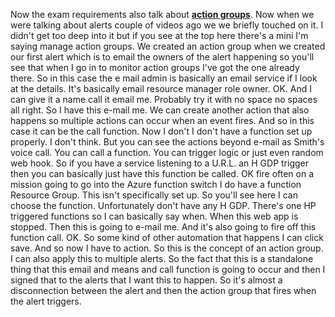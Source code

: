 Now the exam requirements also talk about <u>**action groups**</u>.
Now when we were talking about alerts couple of videos ago we we briefly touched on it.
I didn't get too deep into it but if you see at the top here there's a mini I'm saying manage action
groups.
We created an action group when we created our first alert which is to email the owners of the alert
happening so you'll see that when I go in to monitor action groups I've got the one already there.
So in this case
the e mail admin is basically an email service if I look at the details.
It's basically email resource manager role owner.
OK.
And I can give it a name call it email me.
Probably try it with no space no spaces
all right.
So I have this e-mail me.
We can create another action that also happens so multiple actions can occur when an event fires.
And so in this case it can be the call function.
Now I don't I don't have a function set up properly.
I don't think.
But you can see the actions beyond e-mail as Smith's voice call.
You can call a function.
You can trigger logic or just even random web hook.
So if you have a service listening to a U.R.L. an H GDP trigger then you can basically just have this
function be called.
OK fire often on a mission going to go into the Azure function switch I do have a function Resource
Group.
This isn't specifically set up.
So you'll see here I can choose the function.
Unfortunately don't have any H GDP.
There's one HP triggered functions so I can basically say when.
When this web app is stopped.
Then this is going to e-mail me.
And it's also going to fire off this function call.
OK.
So some kind of other automation that happens I can click save.
And so now I have to action.
So this is the concept of an action group.
I can also apply this to multiple alerts.
So the fact that this is a standalone thing that this email and means and call function is going to
occur and then I signed that to the alerts that I want this to happen.
So it's almost a disconnection between the alert and then the action group that fires when the alert
triggers.
